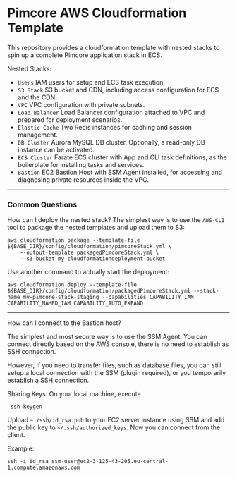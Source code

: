 # Pimcore AWS Cloudformation Template

This repository provides a cloudformation template with nested stacks to spin up a complete Pimcore application stack in ECS.

Nested Stacks:
 - ``Users`` IAM users for setup and ECS task execution.
 - ``S3 Stack`` S3 bucket and CDN, including access configuration for ECS and the CDN.
 - ``VPC`` VPC configuration with private subnets.
 - ``Load Balancer`` Load Balancer configuration attached to VPC and prepared for deployment scenarios.
 - ``Elastic Cache`` Two Redis instances for caching and session management.
 - ``DB Cluster`` Aurora MySQL DB cluster. Optionally, a read-only DB instance can be activated.
 - ``ECS Cluster`` Farate ECS cluster with App and CLI task definitions, as the boilerplate for installing tasks and services.
 - ``Bastion`` EC2 Bastion Host with SSM Agent installed, for accessing and diagnosing private resources inside the VPC.
 
 ---
 
 ### Common Questions
 
How can I deploy the nested stack? 
The simplest way is to use the ``AWS-CLI`` tool to package the nested templates and upload them to S3:

 ```
aws cloudformation package --template-file ${BASE_DIR}/config/cloudformation/pimcoreStack.yml \
     --output-template packagedPimcoreStack.yml \
     --s3-bucket my-cloudformationdeployment-bucket
 ```
 
 Use another command to actually start the deployment:
 ```
aws cloudformation deploy --template-file ${BASE_DIR}/config/cloudformation/packagedPimcoreStack.yml --stack-name my-pimcore-stack-staging --capabilities CAPABILITY_IAM CAPABILITY_NAMED_IAM CAPABILITY_AUTO_EXPAND
 ```
 
 ---
 
 How can I connect to the Bastion host?
 
 The simplest and most secure way is to use the SSM Agent.
 You can connect directly based on the AWS console, there is no need to establish as SSH connection.
 
 However, if you need to transfer files, such as database files, you can still setup a local connection 
 with the SSM (plugin required), or you temporarily establish a SSH connection.
 
 Sharing Keys:
 On your local machine, execute
 ```
  ssh-keygen 
 ```
 
 Upload ``~./ssh/id_rsa.pub`` to your EC2 server instance using SSM and add the public key to ``~/.ssh/authorized_keys``.
 Now you can connect from the client.
 
 Example:
 
 ```
 ssh -i id_rsa ssm-user@ec2-3-125-43-205.eu-central-1.compute.amazonaws.com
 ```
 